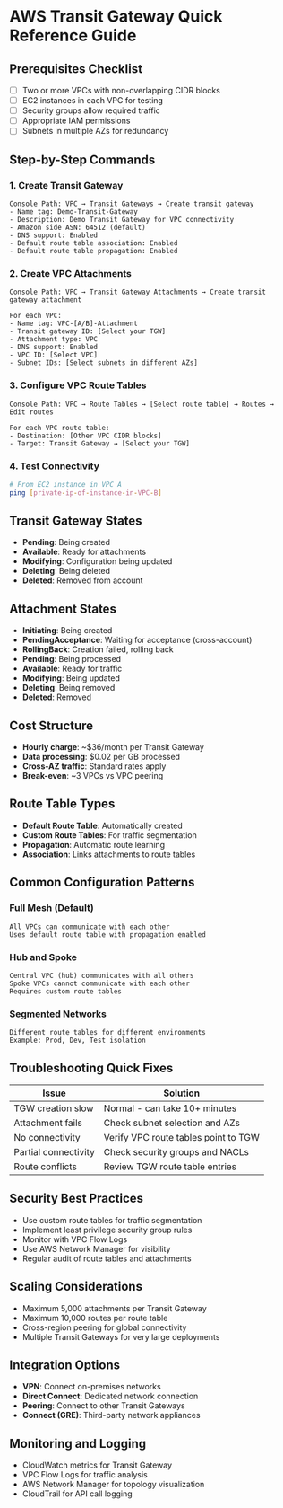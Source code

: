 # AWS Transit Gateway Quick Reference Guide

## Prerequisites Checklist
- [ ] Two or more VPCs with non-overlapping CIDR blocks
- [ ] EC2 instances in each VPC for testing
- [ ] Security groups allow required traffic
- [ ] Appropriate IAM permissions
- [ ] Subnets in multiple AZs for redundancy

## Step-by-Step Commands

### 1. Create Transit Gateway
```
Console Path: VPC → Transit Gateways → Create transit gateway
- Name tag: Demo-Transit-Gateway
- Description: Demo Transit Gateway for VPC connectivity
- Amazon side ASN: 64512 (default)
- DNS support: Enabled
- Default route table association: Enabled
- Default route table propagation: Enabled
```

### 2. Create VPC Attachments
```
Console Path: VPC → Transit Gateway Attachments → Create transit gateway attachment

For each VPC:
- Name tag: VPC-[A/B]-Attachment
- Transit gateway ID: [Select your TGW]
- Attachment type: VPC
- DNS support: Enabled
- VPC ID: [Select VPC]
- Subnet IDs: [Select subnets in different AZs]
```

### 3. Configure VPC Route Tables
```
Console Path: VPC → Route Tables → [Select route table] → Routes → Edit routes

For each VPC route table:
- Destination: [Other VPC CIDR blocks]
- Target: Transit Gateway → [Select your TGW]
```

### 4. Test Connectivity
```bash
# From EC2 instance in VPC A
ping [private-ip-of-instance-in-VPC-B]
```

## Transit Gateway States
- **Pending**: Being created
- **Available**: Ready for attachments
- **Modifying**: Configuration being updated
- **Deleting**: Being deleted
- **Deleted**: Removed from account

## Attachment States
- **Initiating**: Being created
- **PendingAcceptance**: Waiting for acceptance (cross-account)
- **RollingBack**: Creation failed, rolling back
- **Pending**: Being processed
- **Available**: Ready for traffic
- **Modifying**: Being updated
- **Deleting**: Being removed
- **Deleted**: Removed

## Cost Structure
- **Hourly charge**: ~$36/month per Transit Gateway
- **Data processing**: $0.02 per GB processed
- **Cross-AZ traffic**: Standard rates apply
- **Break-even**: ~3 VPCs vs VPC peering

## Route Table Types
- **Default Route Table**: Automatically created
- **Custom Route Tables**: For traffic segmentation
- **Propagation**: Automatic route learning
- **Association**: Links attachments to route tables

## Common Configuration Patterns

### Full Mesh (Default)
```
All VPCs can communicate with each other
Uses default route table with propagation enabled
```

### Hub and Spoke
```
Central VPC (hub) communicates with all others
Spoke VPCs cannot communicate with each other
Requires custom route tables
```

### Segmented Networks
```
Different route tables for different environments
Example: Prod, Dev, Test isolation
```

## Troubleshooting Quick Fixes

| Issue | Solution |
|-------|----------|
| TGW creation slow | Normal - can take 10+ minutes |
| Attachment fails | Check subnet selection and AZs |
| No connectivity | Verify VPC route tables point to TGW |
| Partial connectivity | Check security groups and NACLs |
| Route conflicts | Review TGW route table entries |

## Security Best Practices
- Use custom route tables for traffic segmentation
- Implement least privilege security group rules
- Monitor with VPC Flow Logs
- Use AWS Network Manager for visibility
- Regular audit of route tables and attachments

## Scaling Considerations
- Maximum 5,000 attachments per Transit Gateway
- Maximum 10,000 routes per route table
- Cross-region peering for global connectivity
- Multiple Transit Gateways for very large deployments

## Integration Options
- **VPN**: Connect on-premises networks
- **Direct Connect**: Dedicated network connection
- **Peering**: Connect to other Transit Gateways
- **Connect (GRE)**: Third-party network appliances

## Monitoring and Logging
- CloudWatch metrics for Transit Gateway
- VPC Flow Logs for traffic analysis
- AWS Network Manager for topology visualization
- CloudTrail for API call logging
